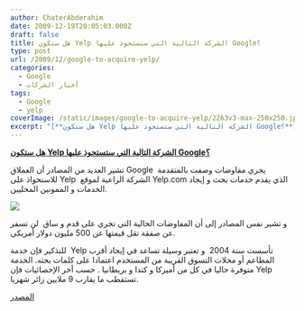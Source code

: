 ```yaml
---
author: ChaterAbderahim
date: 2009-12-19T20:05:03.000Z
draft: false
title: هل ستكون Yelp الشركة التالية التي ستستحوذ عليها Google؟
type: post
url: /2009/12/google-to-acquire-yelp/
categories:
  - Google
  - أخبار الشركات
tags:
  - Google
  - yelp
coverImage: /static/images/google-to-acquire-yelp/2263v3-max-250x250.jpg
excerpt: "[**هل ستكون Yelp الشركة التالية التي ستستحوذ عليها Google؟**](https://www.it-scoop.com/2009/12/google-to-acquire-yelp/)\n\nتشير العديد من المصادر أن العملاق Google \_يجري مفاوضات وصفت بالمتقدمة للاستحواذ على Yelp \_الشركة الراعية لموقع Yelp.com الذي يقدم خدمات بحث و إيجاد الخدمات و الممونين المحليين.\n\n\n\nو تشير نفس المصادر إلى"
---
```

[**هل ستكون Yelp الشركة التالية التي ستستحوذ عليها Google؟**](https://www.it-scoop.com/2009/12/google-to-acquire-yelp/)

تشير العديد من المصادر أن العملاق Google  يجري مفاوضات وصفت بالمتقدمة للاستحواذ على Yelp  الشركة الراعية لموقع Yelp.com الذي يقدم خدمات بحث و إيجاد الخدمات و الممونين المحليين.

![](/static/images/google-to-acquire-yelp/2263v3-max-250x250.jpg)

و تشير نفس المصادر إلى أن المفاوضات الحالية التي تجري على قدم و ساق  لن تسفر عن صفقة تقل قيمتها عن 500 مليون دولار أمريكي.

للتذكير فإن خدمة  Yelp تأسست سنة 2004  و تعتبر وسيلة تساعد في إيجاد أقرب المطاعم أو محلات التسوق القريبة من المستخدم اعتمادا على كلمات بحثه. الخدمة متوفرة حاليا في كل من أميركا و كندا و بريطانيا . حسب أخر الإحصائيات فإن Yelp  تستقطب ما يقارب 9 ملايين زائر شهريا.

[المصدر](http://www.techcrunch.com/2009/12/17/google-acquire-buy-yelp/)
